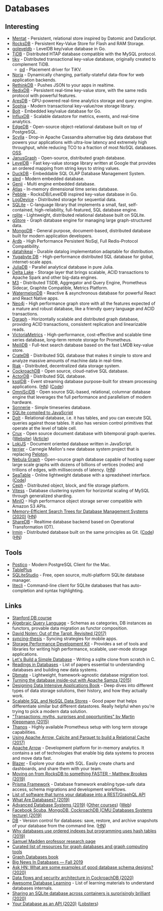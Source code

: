 # Databases

## Interesting

- [Mentat](https://github.com/mozilla/mentat) - Persistent, relational store inspired by Datomic and DataScript.
- [RocksDB](https://github.com/facebook/rocksdb) - Persistent Key-Value Store for Flash and RAM Storage.
- [goleveldb](https://github.com/syndtr/goleveldb) - LevelDB key/value database in Go.
- [TiDB](https://github.com/pingcap/tidb) - Distributed HTAP database compatible with the MySQL protocol.
- [tikv](https://github.com/tikv/tikv) - Distributed transactional key-value database, originally created to complement TiDB.
  - [pd](https://github.com/pingcap/pd) - Placement driver for TiKV.
- [Noria](https://github.com/mit-pdos/noria) - Dynamically changing, partially-stateful data-flow for web application backends.
- [RethinkDB](https://www.rethinkdb.com/) - Pushes JSON to your apps in realtime.
- [RedixDB](https://github.com/alash3al/redix) - Persistent real-time key-value store, with the same redis protocol with powerful features.
- [AresDB](https://github.com/uber/aresdb) - GPU-powered real-time analytics storage and query engine.
- [Sophia](https://github.com/pmwkaa/sophia) - Modern transactional key-value/row storage library.
- [Bolt](https://github.com/etcd-io/bbolt) - Embedded key/value database for Go.
- [InfluxDB](https://github.com/influxdata/influxdb) - Scalable datastore for metrics, events, and real-time analytics.
- [EdgeDB](https://github.com/edgedb/edgedb) - Open-source object-relational database built on top of PostgreSQL.
- [Scylla](https://www.scylladb.com/) - Drop-in Apache Cassandra alternative big data database that powers your applications with ultra-low latency and extremely high throughput, while reducing TCO to a fraction of most NoSQL databases. [OSS](https://github.com/scylladb/scylla).
- [JanusGraph](https://github.com/JanusGraph/janusgraph) - Open-source, distributed graph database.
- [LevelDB](https://github.com/google/leveldb) - Fast key-value storage library written at Google that provides an ordered mapping from string keys to string values.
- [DuckDB](https://github.com/cwida/duckdb) - Embeddable SQL OLAP Database Management System.
- [sled](https://github.com/spacejam/sled) - Modern embedded database.
- [Genji](https://github.com/asdine/genji) - Multi engine embedded database.
- [Atlas](https://github.com/Netflix/atlas) - In-memory dimensional time series database.
- [Pebble](https://github.com/petermattis/pebble) - RocksDB/LevelDB inspired key-value database in Go.
- [LogDevice](https://github.com/facebookincubator/LogDevice) - Distributed storage for sequential data.
- [SQLite](https://github.com/mackyle/sqlite) - C-language library that implements a small, fast, self-contained, high-reliability, full-featured, SQL database engine.
- [rqlite](https://github.com/rqlite/rqlite) - Lightweight, distributed relational database built on SQLite.
- [gStore](https://github.com/pkumod/gStore) - Graph database engine for managing large graph-structured data.
- [MongoDB](https://github.com/mongodb/mongo) - General purpose, document-based, distributed database built for modern application developers.
- [Ardb](https://github.com/yinqiwen/ardb) - High Performance Persistent NoSql, Full Redis-Protocol Compatibility.
- [datahikeai](https://github.com/replikativ/datahike) - Durable datalog implementation adaptable for distribution.
- [Yugabyte DB](https://github.com/yugabyte/yugabyte-db) - High-performance distributed SQL database for global, internet-scale apps.
- [JuliaDB](https://github.com/JuliaComputing/JuliaDB.jl) - Parallel analytical database in pure Julia.
- [Delta Lake](https://github.com/delta-io/delta) - Storage layer that brings scalable, ACID transactions to Apache Spark and other big-data engines.
- [M3](https://github.com/m3db/m3) - Distributed TSDB, Aggregator and Query Engine, Prometheus Sidecar, Graphite Compatible, Metrics Platform.
- [WatermelonDB](https://github.com/Nozbe/WatermelonDB) - Reactive & asynchronous database for powerful React and React Native apps.
- [Neo4j](https://github.com/neo4j/neo4j) - High performance graph store with all the features expected of a mature and robust database, like a friendly query language and ACID transactions.
- [Dgraph](https://github.com/dgraph-io/dgraph) - Horizontally scalable and distributed graph database, providing ACID transactions, consistent replication and linearizable reads.
- [VictoriaMetrics](https://github.com/VictoriaMetrics/VictoriaMetrics) - High-performance, cost-effective and scalable time series database, long-term remote storage for Prometheus.
- [MeiliDB](https://github.com/meilisearch/MeiliDB) - Full-text search database based on the fast LMDB key-value store.
- [CrateDB](https://github.com/crate/crate) - Distributed SQL database that makes it simple to store and analyze massive amounts of machine data in real-time.
- [Riak](https://github.com/basho/riak) - Distributed, decentralized data storage system.
- [CockroachDB](https://github.com/cockroachdb/cockroach) - Open source, cloud-native SQL database.
- [ActorDB](https://github.com/biokoda/actordb) - Distributed SQL database.
- [ksqlDB](https://ksqldb.io/) - Event streaming database purpose-built for stream processing applications. ([HN](https://news.ycombinator.com/item?id=21589670)) ([Code](https://github.com/confluentinc/ksql))
- [OmniSciDB](https://github.com/omnisci/omniscidb) - Open source SQL-based, relational, columnar database engine that leverages the full performance and parallelism of modern hardware.
- [Sonnerie](https://github.com/njaard/sonnerie) - Simple timeseries database.
- [SQLite compiled to JavaScript](https://github.com/kripken/sql.js)
- [Dolt](https://github.com/liquidata-inc/dolt) - Relational database, i.e. it has tables, and you can execute SQL queries against those tables. It also has version control primitives that operate at the level of table cell.
- [Crux](https://github.com/juxt/crux) - Open source document database with bitemporal graph queries. ([Website](https://opencrux.com/)) ([Article](https://jorin.me/crux-as-general-purpose-database/))
- [LokiJS](https://github.com/techfort/LokiJS) - Document oriented database written in JavaScript.
- [terrier](https://github.com/cmu-db/terrier) - Carnegie Mellon's new database system project that is replacing [Peloton](https://github.com/cmu-db/peloton).
- [Nebula Graph](https://github.com/vesoft-inc/nebula) - Open-source graph database capable of hosting super large scale graphs with dozens of billions of vertices (nodes) and trillions of edges, with milliseconds of latency. ([HN](https://news.ycombinator.com/item?id=22051271))
- [SeaTable](https://seatable.io/) - Online lightweight database with a spreadsheet interface. ([Code](https://github.com/seatable/seatable))
- [Ceph](https://github.com/ceph/ceph) - Distributed object, block, and file storage platform.
- [Vitess](https://github.com/vitessio/vitess) - Database clustering system for horizontal scaling of MySQL through generalized sharding.
- [MinIO](https://github.com/minio/minio) - High performance object storage server compatible with Amazon S3 APIs.
- [Memory-Efficient Search Trees for Database Management Systems (2020)](http://reports-archive.adm.cs.cmu.edu/anon/2020/CMU-CS-20-101.pdf) ([HN](https://news.ycombinator.com/item?id=22543125))
- [ShareDB](https://github.com/share/sharedb) - Realtime database backend based on Operational Transformation (OT).
- [Irmin](https://irmin.org/) - Distributed database built on the same principles as Git. ([Code](https://github.com/mirage/irmin)) ([HN](https://news.ycombinator.com/item?id=22591949))

## Tools

- [Postico](https://eggerapps.at/postico/) - Modern PostgreSQL Client for the Mac.
- [TablePlus](https://tableplus.io/)
- [SQLiteStudio](https://github.com/pawelsalawa/sqlitestudio) - Free, open source, multi-platform SQLite database manager.
- [litecli](https://github.com/dbcli/litecli) - Command-line client for SQLite databases that has auto-completion and syntax highlighting.

## Links

- [Stanford DB course](https://lagunita.stanford.edu/courses/DB/2014/SelfPaced/about)
- [Algebraic Query Language](http://categoricaldata.net/aql.html) - Schemas as categories, DB instances as functors, provable data migration as functor composition.
- [David Nolen: Out of the Tarpit, Revisited (2017)](https://www.youtube.com/watch?v=7y1phdZkLw4)
- [syncing-thesis](https://github.com/mirkokiefer/syncing-thesis) - Syncing strategies for mobile apps.
- [Storage Performance Development Kit](https://spdk.io/) - Provides a set of tools and libraries for writing high performance, scalable, user-mode storage applications.
- [Let's Build a Simple Database](https://github.com/cstack/db_tutorial) - Writing a sqlite clone from scratch in C.
- [Readings in Databases](https://github.com/rxin/db-readings#readme) - List of papers essential to understanding databases and building new data systems.
- [Dbmate](https://github.com/amacneil/dbmate) - Lightweight, framework-agnostic database migration tool.
- [Turning the database inside-out with Apache Samza (2015)](https://www.confluent.io/blog/turning-the-database-inside-out-with-apache-samza/)
- [Designing Data Intensive Applications Book](https://dataintensive.net/) - Deep dives into different types of data storage solutions, their history, and how they actually work.
- [Scalable SQL and NoSQL Data Stores](http://www.cattell.net/datastores/Datastores.pdf) - Good paper that helps differentiate similar but different datastores. Really helpful when you're trying to pick a modern data solution.
- ["Transactions: myths, surprises and opportunities" by Martin Kleppmann (2015)](https://www.youtube.com/watch?v=5ZjhNTM8XU8)
- [Thanos](https://github.com/improbable-eng/thanos) - Highly available Prometheus setup with long term storage capabilities.
- [Using Apache Arrow, Calcite and Parquet to build a Relational Cache (2017)](https://www.youtube.com/watch?v=KMl9Py8o3pk)
- [Apache Arrow](https://github.com/apache/arrow) - Development platform for in-memory analytics. It contains a set of technologies that enable big data systems to process and move data fast.
- [Blazer](https://github.com/ankane/blazer) - Explore your data with SQL. Easily create charts and dashboards, and share them with your team.
- [Moving on from RocksDB to something FASTER - Matthew Brookes (2019)](https://www.youtube.com/watch?v=xWNbbkQMtfI)
- [Prisma Framework](https://github.com/prisma/prisma2) - Database framework enabling type-safe data access, schema migrations and development workflows.
- [List of software that turns your database into a REST/GraphQL API](https://github.com/dbohdan/automatic-api)
- [What Are Databases? (2019)](https://www.prisma.io/blog/introduction-to-databases-jmt9jwidtc2a)
- [Advanced Database Systems (2019)](https://www.youtube.com/playlist?list=PLSE8ODhjZXja7K1hjZ01UTVDnGQdx5v5U) ([Other courses](https://www.youtube.com/channel/UCHnBsf2rH-K7pn09rb3qvkA/playlists)) ([Web](https://15445.courses.cs.cmu.edu/fall2019/))
- [Facebook Scuba, MongoDB, CockroachDB (CMU Databases Systems lecture) (2019)](https://www.youtube.com/watch?v=XB53N2eIAig)
- [DB](https://github.com/infostreams/db) - Version control for databases: save, restore, and archive snapshots of your database from the command line. ([HN](https://news.ycombinator.com/item?id=21742222))
- [Why databases use ordered indexes but programming uses hash tables (2019)](https://www.evanjones.ca/ordered-vs-unordered-indexes.html)
- [Samuel Madden professor research page](http://db.csail.mit.edu/madden/)
- [Curated list of resources for graph databases and graph computing tools](https://github.com/jbmusso/awesome-graph#readme)
- [Graph Databases book](https://pdfs.semanticscholar.org/f511/7084ca43e888fb3e17ab0f0e684cced0f8fd.pdf)
- [Big News In Databases — Fall 2019](https://winand.at/newsletter/2019-12/partiql-microsoft-licenses-volcano-model)
- [Ask HN: What are some examples of good database schema designs? (2020)](https://news.ycombinator.com/item?id=22324691)
- [Data flows and security architecture in CockroachDB (2020)](https://dr-knz.net/data-flows-and-security-architecture-in-cockroachdb.html)
- [Awesome Database Learning](https://github.com/pingcap/awesome-database-learning#readme) - List of learning materials to understand databases internals.
- [Sharing an SQLite database across containers is surprisingly brilliant (2020)](https://medium.com/@rbranson/sharing-sqlite-databases-across-containers-is-surprisingly-brilliant-bacb8d753054)
- [Your Database as an API (2020)](http://kevinmahoney.co.uk/articles/your-database-as-an-api/) ([Lobsters](https://lobste.rs/s/nbyzgm/your_database_as_api))
